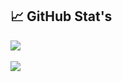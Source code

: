 ## 📈 GitHub Stat's

<a href="">
<img align="center" src="https://github-readme-stats.vercel.app/api?username=henrilima&count_private=true&show_icons=true&theme=algolia">
</a>
<br>
<br>
<a href="">
<img align="center" src="https://github-readme-stats.vercel.app/api/top-langs/?username=henrilima&layout=compact&heigt=&theme=algolia">
</a>
